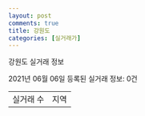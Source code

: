 ```yaml
---
layout: post
comments: true
title: 강원도
categories: [실거래가]
---
```


강원도 실거래 정보

2021년 06월 06일 등록된 실거래 정보: 0건


<table>
  <tr>
    <td>실거래 수</td>
    <td>지역</td>
  </tr>

  

</table>
    